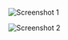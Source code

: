 ![Screenshot 1](Screenshot%202025-06-24%20210243.png)

![Screenshot 2](Screenshot%202025-06-24%20210810.png)
